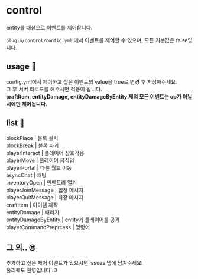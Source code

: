 # control
entity를 대상으로 이벤트를 제어합니다.

`plugin/control/config.yml` 에서 이벤트를 제어할 수 있으며, 모든 기본값은 false입니다.

## usage 🎫

config.yml에서 제어하고 싶은 이벤트의 value을 true로 변경 후 저장해주세요.  
그 후 서버 리로드를 해주시면 적용이 됩니다.  
**craftItem, entityDamage, entityDamageByEntity 제외 모든 이벤트는 op가 아닐시에만 제어됩니다.**

## list 📂

blockPlace | 블록 설치  
blockBreak | 블록 파괴  
playerInteract | 플레이어 상호작용  
playerMove | 플레이어 음직임  
playerPortal | 다른 월드 이동  
asyncChat | 채팅  
inventoryOpen | 인벤토리 열기  
playerJoinMessage | 입장 메시지  
playerQuitMessage | 퇴장 메시지  
craftItem | 아이템 제작  
entityDamage | 때리기  
entityDamageByEntity | entity가 플레이어를 공격  
playerCommandPreprcess | 명령어  

## 그 외.. 🙄

추가하고 싶은 제어 이벤트가 있으시면 issues 탭에 남겨주세요!  
풀리퀘도 환영입니다 :D  
